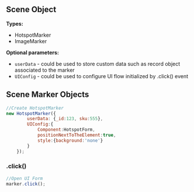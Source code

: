 




## Scene Object

**Types:**
- HotspotMarker
- ImageMarker

 
**Optional parameters:**
- `userData` - could be used to store custom data such as record object associated to the marker
- `UIConfig` - could be used to configure UI flow initialized by .click() event

## Scene Marker Objects
```javascript
//Create HotspotMarker
new HotspotMarker({
        userData: {_id:123, sku:555},
        UIConfig:{
            Component:HotspotForm,
            positionNextToTheElement:true,
            style:{background:'none'}
        }
    });
```



### .click()
```javascript
//Open UI Form
marker.click();
```
